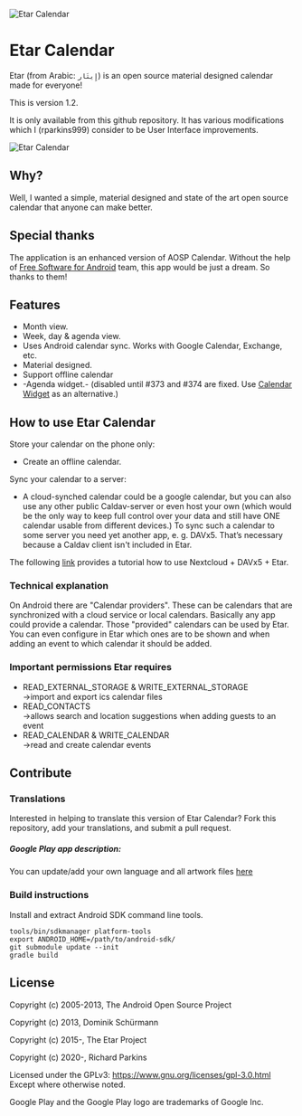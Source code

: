 ![Etar Calendar](metadata/en-US/images/featureGraphic.png)
# Etar Calendar
Etar (from Arabic:  `إِيتَار`)  is an open source material designed calendar made for everyone!

This is version 1.2.

It is only available from this github repository. It has various modifications which I (rparkins999) consider to be User Interface improvements.

![Etar Calendar](metadata/animation.gif)

## Why?
Well, I wanted a simple, material designed and state of the art open source calendar that anyone can make better.

## Special thanks

The application is an enhanced version of AOSP Calendar. Without the help of
[Free Software for Android](https://github.com/Free-Software-for-Android/Standalone-Calendar) team, 
this app would be just a dream. So thanks to them!

## Features
- Month view.
- Week, day & agenda view.
- Uses Android calendar sync. Works with Google Calendar, Exchange, etc.
- Material designed.
- Support offline calendar
- -Agenda widget.- (disabled until #373 and #374 are fixed. Use [Calendar Widget](https://f-droid.org/de/packages/com.plusonelabs.calendar/) as an alternative.)

## How to use Etar Calendar
Store your calendar on the phone only:
  - Create an offline calendar.

Sync your calendar to a server:
  - A cloud-synched calendar could be a google calendar, but you can also use
  any other public Caldav-server or even host your own (which would be the
  only way to keep full control over your data and still have ONE calendar
  usable from different devices.) To sync such a calendar to some server you
  need yet another app, e. g. DAVx5. That’s necessary because a Caldav client
  isn't included in Etar.

  The following [link](https://ownyourbits.com/2017/12/30/sync-nextcloud-tasks-calendars-and-contacts-on-your-android-device/) provides a tutorial how to use Nextcloud + DAVx5 + Etar.

### Technical explanation
On Android there are "Calendar providers". These can be calendars that are
synchronized with a cloud service or local calendars. Basically any app
could provide a calendar. Those "provided" calendars can be used by Etar.
You can even configure in Etar which ones are to be shown and when adding
an event to which calendar it should be added.

### Important permissions Etar requires
- READ_EXTERNAL_STORAGE & WRITE_EXTERNAL_STORAGE  
->import and export ics calendar files  
- READ_CONTACTS  
->allows search and location suggestions when adding guests to an event  
- READ_CALENDAR & WRITE_CALENDAR  
->read and create calendar events

## Contribute
### Translations
Interested in helping to translate this version of Etar Calendar? Fork this repository, add your translations, and submit a pull request.

##### Google Play app description:
You can update/add your own language and all artwork files [here](metadata)

### Build instructions
Install and extract Android SDK command line tools.
```
tools/bin/sdkmanager platform-tools
export ANDROID_HOME=/path/to/android-sdk/
git submodule update --init
gradle build
```
## License

Copyright (c) 2005-2013, The Android Open Source Project

Copyright (c) 2013, Dominik Schürmann

Copyright (c) 2015-, The Etar Project

Copyright (c) 2020-, Richard Parkins

Licensed under the GPLv3: https://www.gnu.org/licenses/gpl-3.0.html
Except where otherwise noted.

Google Play and the Google Play logo are trademarks of Google Inc.
